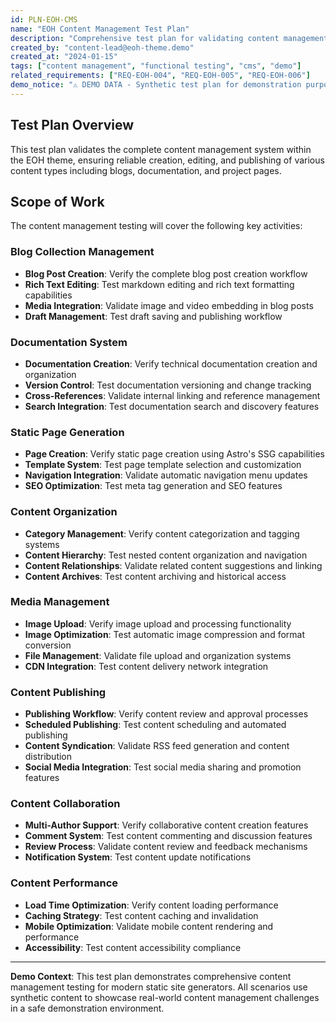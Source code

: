 ```yaml
---
id: PLN-EOH-CMS
name: "EOH Content Management Test Plan"
description: "Comprehensive test plan for validating content management functionality within the Expectations-Outcomes-Hub (EOH) theme, including blog creation, documentation management, and dynamic content generation."
created_by: "content-lead@eoh-theme.demo"
created_at: "2024-01-15"
tags: ["content management", "functional testing", "cms", "demo"]
related_requirements: ["REQ-EOH-004", "REQ-EOH-005", "REQ-EOH-006"]
demo_notice: "⚠️ DEMO DATA - Synthetic test plan for demonstration purposes"
---
```


## Test Plan Overview

This test plan validates the complete content management system within the EOH theme, ensuring reliable creation, editing, and publishing of various content types including blogs, documentation, and project pages.

## Scope of Work

The content management testing will cover the following key activities:

### Blog Collection Management

- **Blog Post Creation**: Verify the complete blog post creation workflow
- **Rich Text Editing**: Test markdown editing and rich text formatting capabilities
- **Media Integration**: Validate image and video embedding in blog posts
- **Draft Management**: Test draft saving and publishing workflow

### Documentation System

- **Documentation Creation**: Verify technical documentation creation and organization
- **Version Control**: Test documentation versioning and change tracking
- **Cross-References**: Validate internal linking and reference management
- **Search Integration**: Test documentation search and discovery features

### Static Page Generation

- **Page Creation**: Verify static page creation using Astro's SSG capabilities
- **Template System**: Test page template selection and customization
- **Navigation Integration**: Validate automatic navigation menu updates
- **SEO Optimization**: Test meta tag generation and SEO features

### Content Organization

- **Category Management**: Verify content categorization and tagging systems
- **Content Hierarchy**: Test nested content organization and navigation
- **Content Relationships**: Validate related content suggestions and linking
- **Content Archives**: Test content archiving and historical access

### Media Management

- **Image Upload**: Verify image upload and processing functionality
- **Image Optimization**: Test automatic image compression and format conversion
- **File Management**: Validate file upload and organization systems
- **CDN Integration**: Test content delivery network integration

### Content Publishing

- **Publishing Workflow**: Verify content review and approval processes
- **Scheduled Publishing**: Test content scheduling and automated publishing
- **Content Syndication**: Validate RSS feed generation and content distribution
- **Social Media Integration**: Test social media sharing and promotion features

### Content Collaboration

- **Multi-Author Support**: Verify collaborative content creation features
- **Comment System**: Test content commenting and discussion features
- **Review Process**: Validate content review and feedback mechanisms
- **Notification System**: Test content update notifications

### Content Performance

- **Load Time Optimization**: Verify content loading performance
- **Caching Strategy**: Test content caching and invalidation
- **Mobile Optimization**: Validate mobile content rendering and performance
- **Accessibility**: Test content accessibility compliance

---
**Demo Context**: This test plan demonstrates comprehensive content management testing for modern static site generators. All scenarios use synthetic content to showcase real-world content management challenges in a safe demonstration environment.
